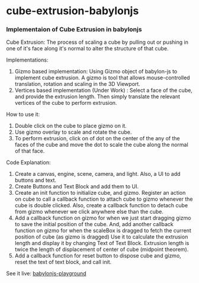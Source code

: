 # cube-extrusion-babylonjs
### Implementaion of Cube Extrusion in babylonjs
Cube Extrusion: The process of scaling a cube by pulling out or pushing in one of it's face along it's normal to alter the structure of that cube.

Implementations: 
1. Gizmo based implementation: Using Gizmo object of babylon-js to implement cube extrusion. A gizmo is tool that allows mouse-controlled translation, rotation and scaling in the 3D Viewport.
2. Vertices based implementation (Under Work) : Select a face of the cube, and provide the extrusion length. Then simply translate the relevant vertices of the cube to perform extrusion.
 
How to use it: 
1. Double click on the cube to place gizmo on it.
2. Use gizmo overlay to scale and rotate the cube.
3. To perform extrusion, click on of dot on the center of the any of the faces of the cube and move the dot to scale the cube along the normal of that face.

Code Explanation:
1. Create a canvas, engine, scene, camera, and light. Also, a UI to add buttons and text.
2. Create Buttons and Text Block and add them to UI.
3. Create an init function to initialize cube, and gizmo. Register an action on cube to call a callback function to attach cube to gizmo whenever the cube is double clicked. Also, create a callback function to detach cube from gizmo whenever we click anywhere else than the cube.
4. Add a callback function on gizmo for when we just start dragging gizmo to save the initial position of the cube. And, add another callback function on gizmo for when the scaleBox is dragged to fetch the current position of cube (as gizmo is dragged) Use it to calculate the extrusion length and display it by changing Text of Text Block. Extrusion length is twice the length of displacement of center of cube (midpoint theorem).
5. Add a callback function for reset button to dispose cube and gizmo, reset the text of text block, and call init.

See it live: [babylonjs-playground](https://www.babylonjs-playground.com/#HV8MD9#1)
